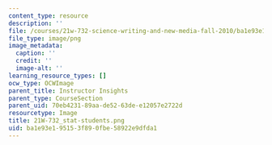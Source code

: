 ```yaml
---
content_type: resource
description: ''
file: /courses/21w-732-science-writing-and-new-media-fall-2010/ba1e93e195153f890fbe58922e9dfda1_21W-732_stat-students.png
file_type: image/png
image_metadata:
  caption: ''
  credit: ''
  image-alt: ''
learning_resource_types: []
ocw_type: OCWImage
parent_title: Instructor Insights
parent_type: CourseSection
parent_uid: 70eb4231-89aa-de52-63de-e12057e2722d
resourcetype: Image
title: 21W-732_stat-students.png
uid: ba1e93e1-9515-3f89-0fbe-58922e9dfda1
---
```

